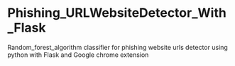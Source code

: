 # Phishing_URLWebsiteDetector_With_Flask
Random_forest_algorithm classifier for phishing website urls detector using python with Flask and Google chrome extension
